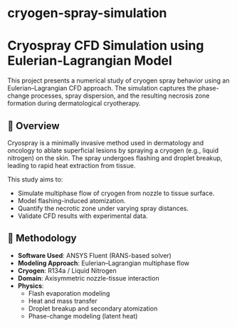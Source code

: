 # cryogen-spray-simulation
# Cryospray CFD Simulation using Eulerian-Lagrangian Model

This project presents a numerical study of cryogen spray behavior using an Eulerian–Lagrangian CFD approach. The simulation captures the phase-change processes, spray dispersion, and the resulting necrosis zone formation during dermatological cryotherapy.

## 🔬 Overview

Cryospray is a minimally invasive method used in dermatology and oncology to ablate superficial lesions by spraying a cryogen (e.g., liquid nitrogen) on the skin. The spray undergoes flashing and droplet breakup, leading to rapid heat extraction from tissue.

This study aims to:
- Simulate multiphase flow of cryogen from nozzle to tissue surface.
- Model flashing-induced atomization.
- Quantify the necrotic zone under varying spray distances.
- Validate CFD results with experimental data.

## 🧪 Methodology

- **Software Used**: ANSYS Fluent (RANS-based solver)
- **Modeling Approach**: Eulerian–Lagrangian multiphase flow
- **Cryogen**: R134a / Liquid Nitrogen
- **Domain**: Axisymmetric nozzle-tissue interaction
- **Physics**:
  - Flash evaporation modeling
  - Heat and mass transfer
  - Droplet breakup and secondary atomization
  - Phase-change modeling (latent heat)



